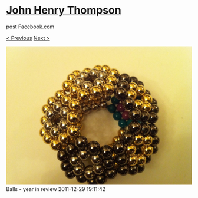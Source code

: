 # [John Henry Thompson](../README.md)
post Facebook.com

[< Previous](2011-12-29-8.md) [Next >](2011-12-29-10.md)

[![](../media/2011-12-29/Balls-year-in-review-8.jpg)](../README.md)
Balls - year in review
2011-12-29 19:11:42